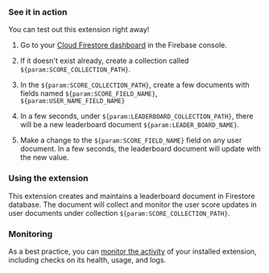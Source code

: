 ### See it in action

You can test out this extension right away!

1. Go to your [Cloud Firestore dashboard](https://console.firebase.google.com/project/${param:PROJECT_ID}/firestore/data) in the Firebase console.

1. If it doesn't exist already, create a collection called `${param:SCORE_COLLECTION_PATH}`.

1. In the `${param:SCORE_COLLECTION_PATH}`, create a few documents with fields named `${param:SCORE_FIELD_NAME}`, `${param:USER_NAME_FIELD_NAME}`

1. In a few seconds, under `${param:LEADERBOARD_COLLECTION_PATH}`, there will be a new leaderboard document `${param:LEADER_BOARD_NAME}`.

1. Make a change to the `${param:SCORE_FIELD_NAME}` field on any user document. In a few seconds, the leaderboard document will update with the new value.

### Using the extension

This extension creates and maintains a leaderboard document in Firestore database. The document will collect and monitor the user score updates in user documents under collection `${param:SCORE_COLLECTION_PATH}`.

### Monitoring

As a best practice, you can [monitor the activity](https://firebase.google.com/docs/extensions/manage-installed-extensions#monitor) of your installed extension, including checks on its health, usage, and logs.
